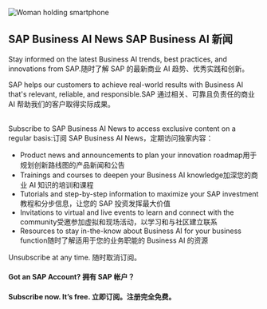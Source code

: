 ![Woman holding smartphone](https://content.cdn.sap.com/is/image/sap/296501:HeroL-3840x1044?wid=1920&hei=522&fit=stretch,1&resMode=sharp2)

## SAP Business AI News SAP Business AI 新闻  

Stay informed on the latest Business AI trends, best practices, and innovations from SAP.随时了解 SAP 的最新商业 AI 趋势、优秀实践和创新。

SAP helps our customers to achieve real-world results with Business AI that's relevant, reliable, and responsible.SAP 通过相关、可靠且负责任的商业 AI 帮助我们的客户取得实际成果。  
 

Subscribe to SAP Business AI News to access exclusive content on a regular basis:订阅 SAP Business AI News，定期访问独家内容：

- Product news and announcements to plan your innovation roadmap用于规划创新路线图的产品新闻和公告
- Trainings and courses to deepen your Business AI knowledge加深您的商业 AI 知识的培训和课程
- Tutorials and step-by-step information to maximize your SAP investment教程和分步信息，让您的 SAP 投资发挥最大价值
- Invitations to virtual and live events to learn and connect with the community受邀参加虚拟和现场活动，以学习和与社区建立联系
- Resources to stay in-the-know about Business AI for your business function随时了解适用于您的业务职能的 Business AI 的资源

Unsubscribe at any time. 随时取消订阅。

#### Got an SAP Account? 拥有 SAP 帐户？

#### Subscribe now. It’s free. 立即订阅。注册完全免费。